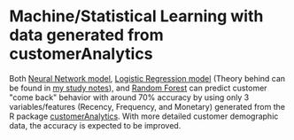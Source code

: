 # Machine/Statistical Learning with data generated from customerAnalytics

Both [Neural Network model](https://github.com/maxleungtszchun/Statistical-Learning-with-customer-data/blob/main/neural_network.ipynb), [Logistic Regression model](https://github.com/maxleungtszchun/Statistical-Learning-with-customer-data/blob/main/logistic_reg.ipynb) (Theory behind can be found in [my study notes](https://github.com/maxleungtszchun/My-Econometrics-Notes/blob/main/notes%20on%20binary%20outcome%20model.pdf)), and [Random Forest](https://github.com/maxleungtszchun/Statistical-Learning-with-customer-data/blob/main/trees.ipynb) can predict customer "come back" behavior with around 70% accuracy by using only 3 variables/features (Recency, Frequency, and Monetary) generated from the R package [customerAnalytics](https://github.com/maxleungtszchun/customerAnalytics). With more detailed customer demographic data, the accuracy is expected to be improved.
